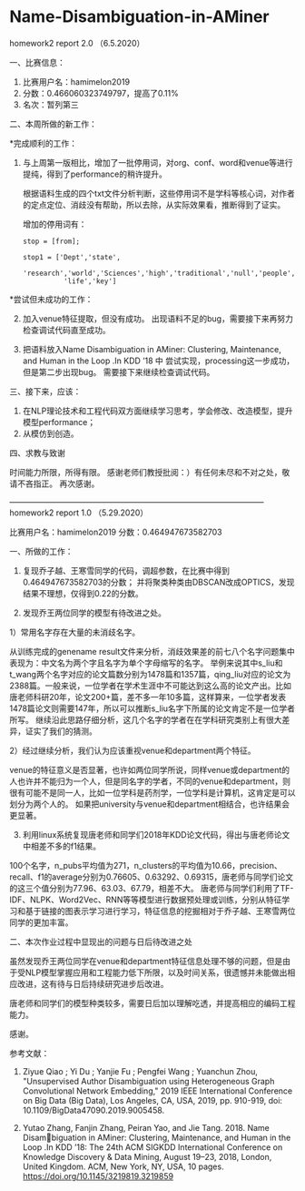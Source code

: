 # Name-Disambiguation-in-AMiner

homework2 report 2.0 （6.5.2020）

一、比赛信息：
1. 比赛用户名：hamimelon2019 
2. 分数：0.466060323749797，提高了0.11% 
3. 名次：暂列第三

二、本周所做的新工作：

*完成顺利的工作：
1. 与上周第一版相比，增加了一批停用词，对org、conf、word和venue等进行提纯，得到了performance的稍许提升。

   根据语料生成的四个txt文件分析判断，这些停用词不是学科等核心词，对作者的定点定位、消歧没有帮助，所以去除，从实际效果看，推断得到了证实。
   
   增加的停用词有：
   
       stop = [from];
       
       stop1 = ['Dept','state',
                 'research','world','Sciences','high','traditional','null','people','general','national','2007','european',
                 'life','key']
                 


*尝试但未成功的工作：   

2. 加入venue特征提取，但没有成功。
出现语料不足的bug，需要接下来再努力检查调试代码直至成功。

3. 把语料放入Name Disambiguation in AMiner: Clustering, Maintenance, and Human in the Loop .In KDD ’18 中 尝试实现，processing这一步成功，但是第二步出现bug。
需要接下来继续检查调试代码。

三、接下来，应该：
1. 在NLP理论技术和工程代码双方面继续学习思考，学会修改、改造模型，提升模型performance；
2. 从模仿到创造。

四、求教与致谢

时间能力所限，所得有限。
感谢老师们教授批阅：）有任何未尽和不对之处，敬请不吝指正。
再次感谢。
   
   



————————————————————————————————
homework2 report 1.0 （5.29.2020）

比赛用户名：hamimelon2019 
分数：0.464947673582703

一、所做的工作：
1. 复现乔子越、王寒雪同学的代码，调超参数，在比赛中得到0.464947673582703的分数；
并将聚类种类由DBSCAN改成OPTICS，发现结果不理想，仅得到0.22的分数。

2. 发现乔王两位同学的模型有待改进之处。

1）常用名字存在大量的未消歧名字。

从训练完成的genename result文件来分析，消歧效果差的前七八个名字问题集中表现为：中文名为两个字且名字为单个字母缩写的名字。
举例来说其中s_liu和t_wang两个名字对应的论文篇数分别为1478篇和1357篇，qing_liu对应的论文为2388篇。一般来说，一位学者在学术生涯中不可能达到这么高的论文产出。比如唐老师科研20年，论文200+篇，差不多一年10多篇，这样算来，一位学者发表1478篇论文则需要147年，所以可以推断s_liu名字下所属的论文肯定不是一位学者所写。
继续沿此思路仔细分析，这几个名字的学者在在学科研究类别上有很大差异，证实了我们的猜测。

2）经过继续分析，我们认为应该重视venue和department两个特征。

venue的特征意义是否显著，也许如两位同学所说，同样venue或department的人也许并不能归为一个人，但是同名字的学者，不同的venue和department，则很有可能不是同一人，比如一位学科是药剂学，一位学科是计算机，这肯定是可以划分为两个人的。
如果把university与venue和department相结合，也许结果会更显著。

3. 利用linux系统复现唐老师和同学们2018年KDD论文代码，得出与唐老师论文中相差不多的f1结果。 

100个名字，n_pubs平均值为271，n_clusters的平均值为10.66，precision、recall、f1的average分别为0.76605、0.63292、0.69315，唐老师与同学们论文的这三个值分别为77.96、63.03、67.79，相差不大。
唐老师与同学们利用了TF-IDF、NLPK、Word2Vec、RNN等等模型进行数据预处理或训练，分别从特征学习和基于链接的图表示学习进行学习，特征信息的挖掘相对于乔子越、王寒雪两位同学的更加丰富。

二、本次作业过程中显现出的问题与日后待改进之处

虽然发现乔王两位同学在venue和department特征信息处理不够的问题，但是由于受NLP模型掌握应用和工程能力低下所限，以及时间关系，很遗憾并未能做出相应改进，这有待与日后持续研究进步后改进。

唐老师和同学们的模型种类较多，需要日后加以理解吃透，并提高相应的编码工程能力。

感谢。


参考文献：
1. Ziyue Qiao ; Yi Du ; Yanjie Fu ; Pengfei Wang ; Yuanchun Zhou, "Unsupervised Author Disambiguation using Heterogeneous Graph Convolutional Network Embedding," 2019 IEEE International Conference on Big Data (Big Data), Los Angeles, CA, USA, 2019, pp. 910-919, doi: 10.1109/BigData47090.2019.9005458.

2. Yutao Zhang, Fanjin Zhang, Peiran Yao, and Jie Tang. 2018. Name Disambiguation in AMiner: Clustering, Maintenance, and Human in the Loop .In KDD ’18: The 24th ACM SIGKDD International Conference on Knowledge Discovery & Data Mining, August 19–23, 2018, London, United Kingdom. ACM, New York, NY, USA, 10 pages. https://doi.org/10.1145/3219819.3219859


